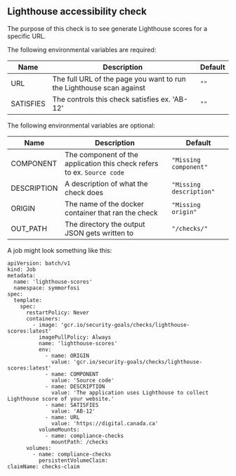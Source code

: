 ## Lighthouse accessibility check

The purpose of this check is to see generate Lighthouse scores for a specific URL.

The following environmental variables are required:

| Name      | Description                                                          | Default |
| --------- | -------------------------------------------------------------------- | ------- |
| URL       | The full URL of the page you want to run the Lighthouse scan against | `""`    |
| SATISFIES | The controls this check satisfies ex. 'AB-12'                        | `""`    |

The following environmental variables are optional:

| Name        | Description                                                             | Default                 |
| ----------- | ----------------------------------------------------------------------- | ----------------------- |
| COMPONENT   | The component of the application this check refers to ex. `Source code` | `"Missing component"`   |
| DESCRIPTION | A description of what the check does                                    | `"Missing description"` |
| ORIGIN      | The name of the docker container that ran the check                     | `"Missing origin"`      |
| OUT_PATH    | The directory the output JSON gets written to                           | `"/checks/"`            |

A job might look something like this:

```
apiVersion: batch/v1
kind: Job
metadata:
  name: 'lighthouse-scores'
  namespace: symmorfosi
spec:
  template:
    spec:
      restartPolicy: Never
      containers:
        - image: 'gcr.io/security-goals/checks/lighthouse-scores:latest'
          imagePullPolicy: Always
          name: 'lighthouse-scores'
          env:
            - name: ORIGIN
              value: 'gcr.io/security-goals/checks/lighthouse-scores:latest'
            - name: COMPONENT
              value: 'Source code'
            - name: DESCRIPTION
              value: 'The application uses Lighthouse to collect Lighthouse score of your website.'
            - name: SATISFIES
              value: 'AB-12'
            - name: URL
              value: 'https://digital.canada.ca'
          volumeMounts:
            - name: compliance-checks
              mountPath: /checks
      volumes:
        - name: compliance-checks
          persistentVolumeClaim:
claimName: checks-claim
```
